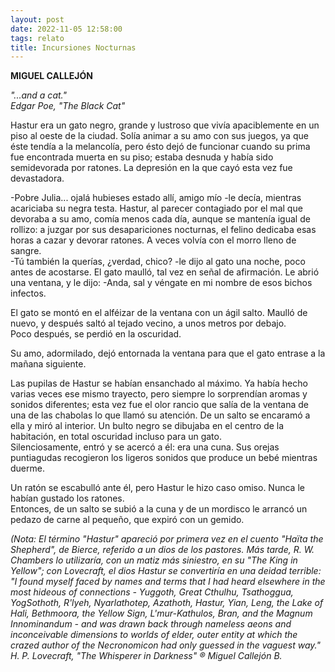 ```yaml
---
layout: post
date: 2022-11-05 12:58:00
tags: relato
title: Incursiones Nocturnas
---
```


**MIGUEL CALLEJÓN**

*"...and a cat."  
Edgar Poe, "The Black Cat"*

Hastur era un gato negro, grande y lustroso que vivía apaciblemente en
un piso al oeste de la ciudad. Solía animar a su amo con sus juegos, ya
que éste tendía a la melancolía, pero ésto dejó de funcionar cuando su
prima fue encontrada muerta en su piso; estaba desnuda y había sido
semidevorada por ratones. La depresión en la que cayó esta vez fue
devastadora.

-Pobre Julia... ojalá hubieses estado allí, amigo mío -le decía,
mientras acariciaba su negra testa. Hastur, al parecer contagiado por
el mal que devoraba a su amo, comía menos cada día, aunque se mantenía
igual de rollizo: a juzgar por sus desapariciones nocturnas, el felino
dedicaba esas horas a cazar y devorar ratones. A veces volvía con el
morro lleno de sangre.  
-Tú también la querías, ¿verdad, chico? -le dijo al gato una noche,
poco antes de acostarse. El gato maulló, tal vez en señal de
afirmación. Le abrió una ventana, y le dijo: -Anda, sal y véngate en mi
nombre de esos bichos infectos.

El gato se montó en el alféizar de la ventana con un ágil salto. Maulló
de nuevo, y después saltó al tejado vecino, a unos metros por debajo.  
Poco después, se perdió en la oscuridad.

Su amo, adormilado, dejó entornada la ventana para que el gato entrase
a la mañana siguiente.

Las pupilas de Hastur se habían ensanchado al máximo. Ya había hecho
varias veces ese mismo trayecto, pero siempre lo sorprendían aromas y
sonidos diferentes; esta vez fue el olor rancio que salía de la ventana
de una de las chabolas lo que llamó su atención. De un salto se
encaramó a ella y miró al interior. Un bulto negro se dibujaba en el
centro de la habitación, en total oscuridad incluso para un gato.  
Silenciosamente, entró y se acercó a él: era una cuna. Sus orejas
puntiagudas recogieron los ligeros sonidos que produce un bebé mientras
duerme.

Un ratón se escabulló ante él, pero Hastur le hizo caso omiso. Nunca le
habían gustado los ratones.  
Entonces, de un salto se subió a la cuna y de un mordisco le arrancó un
pedazo de carne al pequeño, que expiró con un gemido.

*(Nota: El término "Hastur" apareció por primera vez en el cuento "Haïta
the Shepherd", de Bierce, referido a un dios de los pastores. Más
tarde, R. W. Chambers lo utilizaría, con un matiz más siniestro, en su
"The King in Yellow"; con Lovecraft, el dios Hastur se convertiría en
una deidad terrible:  
"I found myself faced by names and terms that I had heard elsewhere in
the most hideous of connections - Yuggoth, Great Cthulhu, Tsathoggua,
YogSothoth, R'lyeh, Nyarlathotep, Azathoth, Hastur, Yian, Leng, the
Lake of Hali, Bethmoora, the Yellow Sign, L'mur-Kathulos, Bran, and the
Magnum Innominandum - and was drawn back through nameless aeons and
inconceivable dimensions to worlds of elder, outer entity at which the
crazed author of the Necronomicon had only guessed in the vaguest way."
H. P. Lovecraft, "The Whisperer in Darkness"
® Miguel Callejón B.*
